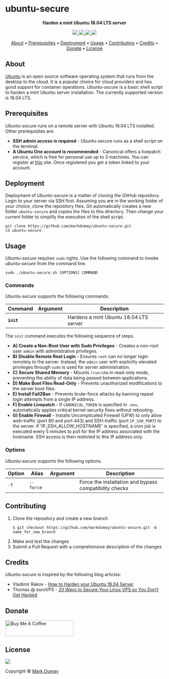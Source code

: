 # ubuntu-secure

<!-- Tagline -->
<p align="center">
    <b>Harden a mint Ubuntu 18.04 LTS server</b>
    <br />
</p>


<!-- Badges -->
<p align="center">
    <a href="https://github.com/markdumay/ubuntu-secure/commits/master" alt="Last commit">
        <img src="https://img.shields.io/github/last-commit/markdumay/ubuntu-secure.svg" />
    </a>
    <a href="https://github.com/markdumay/ubuntu-secure/issues" alt="Issues">
        <img src="https://img.shields.io/github/issues/markdumay/ubuntu-secure.svg" />
    </a>
    <a href="https://github.com/markdumay/ubuntu-secure/pulls" alt="Pulls">
        <img src="https://img.shields.io/github/issues-pr-raw/markdumay/ubuntu-secure.svg" />
    </a>
    <a href="https://github.com/markdumay/ubuntu-secure/blob/master/LICENSE" alt="License">
        <img src="https://img.shields.io/github/license/markdumay/ubuntu-secure.svg" />
    </a>
</p>

<!-- Table of Contents -->
<p align="center">
  <a href="#about">About</a> •
  <a href="#prerequisites">Prerequisites</a> •
  <a href="#deployment">Deployment</a> •
  <a href="#usage">Usage</a> •
  <a href="#contributing">Contributing</a> •
  <a href="#credits">Credits</a> •
  <a href="#donate">Donate</a> •
  <a href="#license">License</a>
</p>


## About
[Ubuntu][ubuntu_url] is an open source software operating system that runs from the desktop to the cloud. It is a popular choice for cloud providers and has good support for container operations. *Ubuntu-secure* is a basic shell script to harden a mint Ubuntu server installation. The currently supported version is 18.04 LTS.

<!-- TODO: add tutorial deep-link 
Detailed background information is available on the author's [personal blog][blog].
-->

## Prerequisites
*Ubuntu-secure* runs on a remote server with Ubuntu 18.04 LTS installed. Other prerequisites are:

* **SSH admin access is required** - Ubuntu-secure runs as a shell script on the terminal.
* **A Ubuntu One account is recommended** - Canonical offers a livepatch service, which is free for personal use up to 3 machines. You can register at [this][livepatch] site. Once registered you get a token linked to your account.

## Deployment
Deployment of *Ubuntu-secure* is a matter of cloning the GitHub repository. Login to your server via SSH first. Assuming you are in the working folder of your choice, clone the repository files. Git automatically creates a new folder `ubuntu-secure` and copies the files to this directory. Then change your current folder to simplify the execution of the shell script.

```console
git clone https://github.com/markdumay/ubuntu-secure.git
cd ubuntu-secure
```

<!-- TODO: TEST CHMOD -->

## Usage
*Ubuntu-secure* requires `sudo` rights. Use the following command to invoke *ubuntu-secure* from the command line.

```
sudo ./ubuntu-secure.sh [OPTIONS] COMMAND
```

### Commands
*Ubuntu-secure* supports the following commands. 

| Command       | Argument  | Description |
|---------------|-----------|-------------|
| **`init`**    |           | Hardens a mint Ubuntu 18.04 LTS server |

The `init` command  executes the following sequence of steps.
* **A) Create a Non-Root User with Sudo Privileges** - Creates a non-root user `admin` with administrative privileges.
* **B) Disable Remote Root Login** - Ensures `root` can no longer login remotely to the server. Instead, the `admin` user with explicitly elevated privileges through `sudo` is used for server administration.
* **C) Secure Shared Memory** - Mounts `/run/shm` in read-only mode, preventing the ability of data being passed between applications.
* **D) Make Boot Files Read-Only** - Prevents unauthorized modifications to the server boot files.
* **E) Install Fail2Ban** - Prevents brute-force attacks by banning repeat login attempts from a single IP address.
* **F) Enable Livepatch** - If `CANONICAL_TOKEN` is specified in `.env`, automatically applies critical kernel security fixes without rebooting.
* **G) Enable Firewall** - Installs Uncomplicated Firewall (UFW) to only allow web-traffic (port 80 and port 443) and SSH-traffic (port `IP_SSH_PORT`) to the server. If 'IP_SSH_ALLOW_HOSTNAME' is specified, a cron job is executed every 5 minutes to poll for the IP address associated with the hostname. SSH access is then resticted to this IP address only.

<!-- TODO: SSH keys -->


### Options
*Ubuntu-secure* supports the following options. 

| Option      | Alias       | Argument   | Description |
|-------------|-------------|------------|-------------|
| `-f`        | `--force`   |            | Force the installation and bypass compatibility checks |


## Contributing
1. Clone the repository and create a new branch 
    ```
    $ git checkout https://github.com/markdumay/ubuntu-secure.git -b name_for_new_branch
    ```
2. Make and test the changes
3. Submit a Pull Request with a comprehensive description of the changes

## Credits
*Ubuntu-secure* is inspired by the following blog articles:
* Vladimir Rakov - [How to Harden your Ubuntu 18.04 Server][hostadvice]
* Thomas @ euroVPS - [20 Ways to Secure Your Linux VPS so You Don’t Get Hacked][eurovps]

## Donate
<a href="https://www.buymeacoffee.com/markdumay" target="_blank"><img src="https://cdn.buymeacoffee.com/buttons/lato-orange.png" alt="Buy Me A Coffee" style="height: 51px !important;width: 217px !important;"></a>

## License
<a href="https://github.com/markdumay/ubuntu-secure/blob/master/LICENSE" alt="License">
    <img src="https://img.shields.io/github/license/markdumay/ubuntu-secure.svg" />
</a>

Copyright © [Mark Dumay][blog]



<!-- MARKDOWN PUBLIC LINKS -->
[ubuntu_url]: https://ubuntu.com
[livepatch]: https://ubuntu.com/livepatch
[hostadvice]: https://hostadvice.com/how-to/how-to-harden-your-ubuntu-18-04-server/
[eurovps]: https://www.eurovps.com/blog/20-ways-to-secure-linux-vps/


<!-- MARKDOWN MAINTAINED LINKS -->
<!-- TODO: add blog link
[blog]: https://markdumay.com
-->
[blog]: https://github.com/markdumay
[repository]: https://github.com/markdumay/ubuntu-secure.git